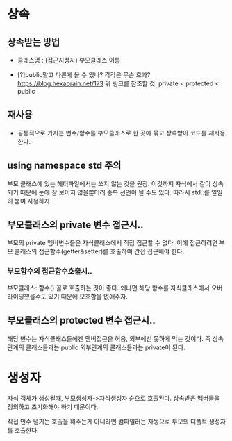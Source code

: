 # 상속

## 상속받는 방법
- 클래스명 : (접근지정자) 부모클래스 이름

- [?]public말고 다른게 올 수 있나? 각각은 무슨 효과?
	https://blog.hexabrain.net/173
	위 링크를 참조할 것.
	private < protected < public

## 재사용
- 공통적으로 가지는 변수/함수를 부모클래스로 한 곳에 묶고 상속받아 코드를 재사용한다.

## using namespace std 주의
부모 클래스에 있는 헤더파일에서는 쓰지 않는 것을 권장.
이것까지 자식에서 같이 상속되기 때문에 눈에 잘 보이지 않을뿐더러 중복 선언이 될 수도 있다.
따라서 std::를 일일히 붙여 사용하자.

## 부모클래스의 private 변수 접근시..

부모의 private 멤버변수들은 자식클래스에서 직접 접근할 수 없다.
이에 접근하려면 부모 클래스의 접근함수(getter&setter)를 호출하여 간접 접근해야 한다.

### 부모함수의 접근함수호출시..
부모클래스::함수() 꼴로 호출하는 것이 좋다.
왜냐면 해당 함수를 자식클래스에서 오버라이딩했을수도 있기 때문에 모호함을 없애주자.

## 부모클래스의 protected 변수 접근시..
해당 변수는 자식클래스들에겐 멤버접근을 허용, 외부에선 못하게 막는 것이다.
즉 상속관계의 클래스들과는 public
외부관계의 클래스들과는 private이 된다.

# 생성자

자식 객체가 생성될때, 부모생성자->자식생성자 순으로 호출된다.
상속받은 멤버들을 정의하고 초기화해야 하기 때문이다.

직접 인수 넘기는 호출을 해주는게 아니라면 컴파일러는 자동으로 부모의 디폴트 생성자를 호출한다.